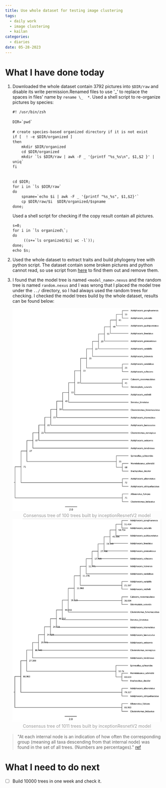 ```yaml
---
title: Use whole dataset for testing image clustering
tags:
  - daily work
  - image clustering
  - kailan
categories:
  - diaries
date: 05-28-2023
---
```

# What I have done today

1. Downloaded the whole dataset contain 3792 pictures into `$DIR/raw` and disable its write permission.Renamed files to use '\_' to replace the spaces in files' name by `rename \_  *`.  Used a shell script to re-organize pictures by species: 
	```
	#! /usr/bin/zsh
	
	DIR=`pwd`
	
	# create species-based organized directory if it is not exist
	if [  ! -e $DIR/organized ]
	then
		mkdir $DIR/organized
		cd $DIR/organized
		mkdir `ls $DIR/raw | awk -F _ '{printf "%s_%s\n", $1,$2 }' | uniq`
	fi
	
	
	cd $DIR;
	for i in `ls $DIR/raw`
	do
		spname=`echo $i | awk -F _ '{printf "%s_%s", $1,$2}'`
		cp $DIR/raw/$i  $DIR/organized/$spname
	done;
	```
	Used a shell script for checking if the copy result contain all pictures.
	```
	s=0; 
	for i in `ls organized\`; 
	do 
		 ((s+=`ls organized/$i| wc -l`)); 
	done;
	echo $s;
	``` 
2. Used the whole dataset to extract traits and build phylogeny tree with python script. The dataset contain some broken pictures and python cannot read, so use script from [here](https://blog.csdn.net/qq_44936246/article/details/117962404) to find them out and remove them.
3. I found that the model tree is named `<model_name>.nexus` and the random tree is named `random.nexus` and I was wrong that I placed the model tree under the `../` directory, so I had always used the random trees for checking. I checked the model trees build by the whole dataset, results can be found below:
	
	<div align=center>
	<img src="/Pictures/ir100.png" width="500" />
	<br>
	    <div style="color:orange; border-bottom: 1px solid #d9d9d9;
	    display: inline-block;
	    color: #999;
	    padding: 2px;">
	      Consensus tree of 100 trees built by inceptionResnetV2 model 
	</div>
	</div>
	
	<div align=center>
	<img src="/Pictures/ir1011.png" width="500" />
	<br>
	    <div style="color:orange; border-bottom: 1px solid #d9d9d9;
	    display: inline-block;
	    color: #999;
	    padding: 2px;">
	      Consensus tree of 1011 trees built by inceptionResnetV2 model 
	</div>
	</div>
> "At each internal node is an indication of how often the corresponding group (meaning all taxa descending from that internal node) was found in the set of all trees. (Numbers are percentages)."   [ref](https://teaching.healthtech.dtu.dk/22115/index.php/Consensus_Trees)



# What I need to do next

 - [ ] Build 10000 trees in one week and check it.